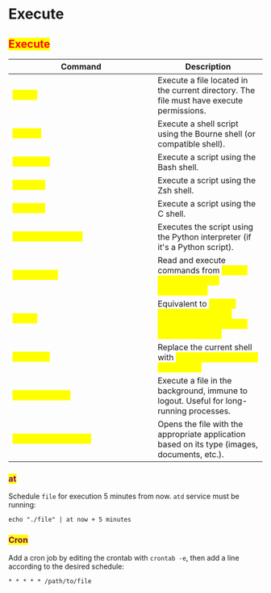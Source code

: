 # Execute

## <mark style="color:red;">Execute</mark>

<table data-header-hidden><thead><tr><th width="272">Command</th><th>Description</th></tr></thead><tbody><tr><td><mark style="color:yellow;"><code>./file</code></td><td>Execute a file located in the current directory. The file must have execute permissions.</td></tr><tr><td><mark style="color:yellow;"><code>sh file</code></td><td>Execute a shell script using the Bourne shell (or compatible shell).</td></tr><tr><td><mark style="color:yellow;"><code>bash file</code></td><td>Execute a script using the Bash shell.</td></tr><tr><td><mark style="color:yellow;"><code>zsh file</code></td><td>Execute a script using the Zsh shell.</td></tr><tr><td><mark style="color:yellow;"><code>csh file</code></td><td>Execute a script using the C shell.</td></tr><tr><td><mark style="color:yellow;"><code>python [filename]</code></td><td>Executes the script using the Python interpreter (if it's a Python script).</td></tr><tr><td><mark style="color:yellow;"><code>source file</code></td><td>Read and execute commands from <mark style="color:yellow;"><code>file</code> in the current shell environment.</td></tr><tr><td><mark style="color:yellow;"><code>. file</code></td><td>Equivalent to <mark style="color:yellow;"><code>source</code>, reads and executes commands from <mark style="color:yellow;"><code>file</code> in the current shell.</td></tr><tr><td><mark style="color:yellow;"><code>exec file</code></td><td>Replace the current shell with <mark style="color:yellow;"><code>file</code>. The file must be executable.</td></tr><tr><td><mark style="color:yellow;"><code>nohup ./file &#x26;</code></td><td>Execute a file in the background, immune to logout. Useful for long-running processes.</td></tr><tr><td><mark style="color:yellow;"><code>xdg-open [filename]</code></td><td>Opens the file with the appropriate application based on its type (images, documents, etc.).</td></tr></tbody></table>

### <mark style="color:purple;">at</mark>

Schedule `file` for execution 5 minutes from now. `atd` service must be running:

`echo "./file" | at now + 5 minutes`

### <mark style="color:purple;">Cron</mark>

Add a cron job by editing the crontab with `crontab -e`, then add a line according to the desired schedule:

`* * * * * /path/to/file`
